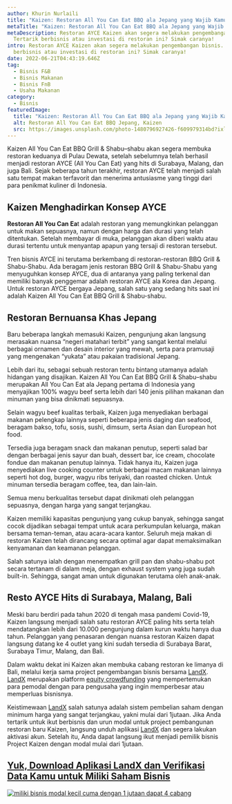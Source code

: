```yaml
---
author: Khurin Nurlaili
title: "Kaizen: Restoran All You Can Eat BBQ ala Jepang yang Wajib Kamu Coba"
metaTitle: "Kaizen: Restoran All You Can Eat BBQ ala Jepang yang Wajib Kamu Coba"
metaDescription: Restoran AYCE Kaizen akan segera melakukan pengembangan bisnis.
  Tertarik berbisnis atau investasi di restoran ini? Simak caranya!
intro: Restoran AYCE Kaizen akan segera melakukan pengembangan bisnis. Tertarik
  berbisnis atau investasi di restoran ini? Simak caranya!
date: 2022-06-21T04:43:19.646Z
tag:
  - Bisnis F&B
  - Bisnis Makanan
  - Bisnis FnB
  - Usaha Makanan
category:
  - Bisnis
featuredImage:
  title: "Kaizen: Restoran All You Can Eat BBQ ala Jepang yang Wajib Kamu Coba"
  alt: Restoran All You Can Eat BBQ Jepang, Kaizen
  src: https://images.unsplash.com/photo-1480796927426-f609979314bd?ixlib=rb-1.2.1&ixid=MnwxMjA3fDB8MHxwaG90by1wYWdlfHx8fGVufDB8fHx8&auto=format&fit=crop&w=870&q=80
---
```

Kaizen All You Can Eat BBQ Grill & Shabu–shabu akan segera membuka restoran keduanya di Pulau Dewata, setelah sebelumnya telah berhasil menjadi restoran AYCE (All You Can Eat) yang hits di Surabaya, Malang, dan juga Bali. Sejak beberapa tahun terakhir, restoran AYCE telah menjadi salah satu tempat makan terfavorit dan menerima antusiasme yang tinggi dari para penikmat kuliner di Indonesia.

## Kaizen Menghadirkan Konsep AYCE

**Restoran All You Can Ea**t adalah restoran yang memungkinkan pelanggan untuk makan sepuasnya, namun dengan harga dan durasi yang telah ditentukan. Setelah membayar di muka, pelanggan akan diberi waktu atau durasi tertentu untuk menyantap apapun yang tersaji di restoran tersebut.

Tren bisnis AYCE ini terutama berkembang di restoran-restoran BBQ Grill & Shabu-Shabu. Ada beragam jenis restoran BBQ Grill & Shabu-Shabu yang menyuguhkan konsep AYCE, dua di antaranya yang paling terkenal dan memiliki banyak penggemar adalah restoran AYCE ala Korea dan Jepang. Untuk restoran AYCE bergaya Jepang, salah satu yang sedang hits saat ini adalah Kaizen All You Can Eat BBQ Grill & Shabu-shabu.

## Restoran Bernuansa Khas Jepang

Baru beberapa langkah memasuki Kaizen, pengunjung akan langsung merasakan nuansa “negeri matahari terbit” yang sangat kental melalui berbagai ornamen dan desain interior yang mewah, serta para pramusaji yang mengenakan “yukata” atau pakaian tradisional Jepang.

Lebih dari itu, sebagai sebuah restoran tentu bintang utamanya adalah hidangan yang disajikan. Kaizen All You Can Eat BBQ Grill & Shabu–shabu merupakan All You Can Eat ala Jepang pertama di Indonesia yang menyajikan 100% wagyu beef serta lebih dari 140 jenis pilihan makanan dan minuman yang bisa dinikmati sepuasnya.

Selain wagyu beef kualitas terbaik, Kaizen juga menyediakan berbagai makanan pelengkap lainnya seperti beberapa jenis daging dan seafood, beragam bakso, tofu, sosis, sushi, dimsum, serta Asian dan European hot food.

Tersedia juga beragam snack dan makanan penutup, seperti salad bar dengan berbagai jenis sayur dan buah, dessert bar, ice cream, chocolate fondue dan makanan penutup lainnya. Tidak hanya itu, Kaizen juga menyediakan live cooking counter untuk berbagai macam makanan lainnya seperti hot dog, burger, wagyu ribs teriyaki, dan roasted chicken. Untuk minuman tersedia beragam coffee, tea, dan lain-lain.

Semua menu berkualitas tersebut dapat dinikmati oleh pelanggan sepuasnya, dengan harga yang sangat terjangkau. 

Kaizen memiliki kapasitas pengunjung yang cukup banyak, sehingga sangat cocok dijadikan sebagai tempat untuk acara perkumpulan keluarga, makan bersama teman-teman, atau acara-acara kantor. Seluruh meja makan di restoran Kaizen telah dirancang secara optimal agar dapat memaksimalkan kenyamanan dan keamanan pelanggan. 

Salah satunya ialah dengan menempatkan grill pan dan shabu-shabu pot secara tertanam di dalam meja, dengan exhaust system yang juga sudah built-in. Sehingga, sangat aman untuk digunakan terutama oleh anak-anak. 

## Resto AYCE Hits di Surabaya, Malang, Bali

Meski baru berdiri pada tahun 2020 di tengah masa pandemi Covid-19, Kaizen langsung menjadi salah satu restoran AYCE paling hits serta telah mendatangkan lebih dari 10.000 pengunjung dalam kurun waktu hanya dua tahun. Pelanggan yang penasaran dengan nuansa restoran Kaizen dapat langsung datang ke 4 outlet yang kini sudah tersedia di Surabaya Barat, Surabaya Timur, Malang, dan Bali.

Dalam waktu dekat ini Kaizen akan membuka cabang restoran ke limanya di Bali, melalui kerja sama project pengembangan bisnis bersama [LandX](https://landx.id/?utm_source=Blog&utm_medium=organic+keyword&utm_campaign=blog&utm_id=Blog). [LandX](https://landx.id/?utm_source=Blog&utm_medium=organic+keyword&utm_campaign=blog&utm_id=Blog) merupakan platform [equity crowdfunding](https://landx.id/?utm_source=Blog&utm_medium=organic+keyword&utm_campaign=blog&utm_id=Blog) yang mempertemukan para pemodal dengan para pengusaha yang ingin memperbesar atau memperluas bisnisnya.

Keistimewaan [LandX](https://landx.id/?utm_source=Blog&utm_medium=organic+keyword&utm_campaign=blog&utm_id=Blog) salah satunya adalah sistem pembelian saham dengan minimum harga yang sangat terjangkau, yakni mulai dari 1jutaan. Jika Anda tertarik untuk ikut berbisnis dan urun modal untuk project pembangunan restoran baru Kaizen, langsung unduh aplikasi [LandX](https://landx.id/?utm_source=Blog&utm_medium=organic+keyword&utm_campaign=blog&utm_id=Blog) dan segera lakukan aktivasi akun. Setelah itu, Anda dapat langsung ikut menjadi pemilik bisnis Project Kaizen dengan modal mulai dari 1jutaan.

## **[Yuk, Download Aplikasi LandX dan Verifikasi Data Kamu untuk Miliki Saham Bisnis](https://landx.id/?utm_source=Blog&utm_medium=organic+keyword&utm_campaign=blog&utm_id=Blog)**

<!--StartFragment-->

[![miliki bisnis modal kecil cuma dengan 1 jutaan dapat 4 cabang ](https://accountgram-production.sfo2.cdn.digitaloceanspaces.com/landx_ghost/2021/11/jadi-owner-bisnis-hanya-1-jutaan-dengan-cuan-yang-sangat-menjanjikan.png)](https://landx.id/?utm_source=Blog&utm_medium=organic+keyword&utm_campaign=blog&utm_id=Blog)

<!--EndFragment-->